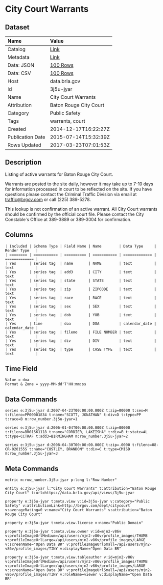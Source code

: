 # City Court Warrants

## Dataset

| Name | Value |
| :--- | :---- |
| Catalog | [Link](https://catalog.data.gov/dataset/city-court-warrants) |
| Metadata | [Link](https://data.brla.gov/api/views/3j5u-jyar) |
| Data: JSON | [100 Rows](https://data.brla.gov/api/views/3j5u-jyar/rows.json?max_rows=100) |
| Data: CSV | [100 Rows](https://data.brla.gov/api/views/3j5u-jyar/rows.csv?max_rows=100) |
| Host | data.brla.gov |
| Id | 3j5u-jyar |
| Name | City Court Warrants |
| Attribution | Baton Rouge City Court |
| Category | Public Safety |
| Tags | warrants, court |
| Created | 2014-12-17T16:22:27Z |
| Publication Date | 2015-07-14T15:32:39Z |
| Rows Updated | 2017-03-23T07:01:53Z |

## Description

Listing of active warrants for Baton Rouge City Court.

Warrants are posted to the site daily, however it may take up to 7-10 days for information processed in court to be reflected on the site.  If you have questions please contact the Criminal Traffic Division via email at traffic@brgov.com or call (225) 389-5278.

This lookup is not confirmation of an active warrant.  All City Court warrants should be confirmed by the official court file.  Please contact the City Constable's Office at 389-3889 or 389-3004 for confirmation.

## Columns

```ls
| Included | Schema Type | Field Name | Name        | Data Type     | Render Type   |
| ======== | =========== | ========== | =========== | ============= | ============= |
| Yes      | series tag  | name       | NAME        | text          | text          |
| Yes      | series tag  | add3       | CITY        | text          | text          |
| Yes      | series tag  | state      | STATE       | text          | text          |
| Yes      | series tag  | zip        | ZIPCODE     | text          | text          |
| Yes      | series tag  | race       | RACE        | text          | text          |
| Yes      | series tag  | sex        | SEX         | text          | text          |
| Yes      | series tag  | dob        | YOB         | text          | text          |
| Yes      | time        | doa        | DOA         | calendar_date | calendar_date |
| Yes      | series tag  | fileno     | FILE NUMBER | text          | text          |
| Yes      | series tag  | div        | DIV         | text          | text          |
| Yes      | series tag  | type       | CASE TYPE   | text          | text          |
```

## Time Field

```ls
Value = doa
Format & Zone = yyyy-MM-dd'T'HH:mm:ss
```

## Data Commands

```ls
series e:3j5u-jyar d:2007-04-23T00:00:00.000Z t:zip=00000 t:sex=M t:fileno=PP00001834 t:name="SCOTT, JONATHAN" t:div=D t:type=PP t:race=B m:row_number.3j5u-jyar=1

series e:3j5u-jyar d:2006-01-04T00:00:00.000Z t:zip=00000 t:fileno=BR01661118 t:name="CORDIER, LAKEISHA" t:div=B t:state=AL t:type=CCTRAF t:add3=BIRMINGHAM m:row_number.3j5u-jyar=2

series e:3j5u-jyar d:2008-04-30T00:00:00.000Z t:zip=.0000 t:fileno=08-CR-020155S t:name="COSTLEY, BRANDON" t:div=C t:type=CMISD m:row_number.3j5u-jyar=3
```

## Meta Commands

```ls
metric m:row_number.3j5u-jyar p:long l:"Row Number"

entity e:3j5u-jyar l:"City Court Warrants" t:attribution="Baton Rouge City Court" t:url=https://data.brla.gov/api/views/3j5u-jyar

property e:3j5u-jyar t:meta.view v:id=3j5u-jyar v:category="Public Safety" v:attributionLink=http://brgov.com/dept/citycourt v:averageRating=0 v:name="City Court Warrants" v:attribution="Baton Rouge City Court"

property e:3j5u-jyar t:meta.view.license v:name="Public Domain"

property e:3j5u-jyar t:meta.view.owner v:id=mjn2-v86v v:profileImageUrlMedium=/api/users/mjn2-v86v/profile_images/THUMB v:profileImageUrlLarge=/api/users/mjn2-v86v/profile_images/LARGE v:screenName="Open Data BR" v:profileImageUrlSmall=/api/users/mjn2-v86v/profile_images/TINY v:displayName="Open Data BR"

property e:3j5u-jyar t:meta.view.tableauthor v:id=mjn2-v86v v:profileImageUrlMedium=/api/users/mjn2-v86v/profile_images/THUMB v:profileImageUrlLarge=/api/users/mjn2-v86v/profile_images/LARGE v:screenName="Open Data BR" v:profileImageUrlSmall=/api/users/mjn2-v86v/profile_images/TINY v:roleName=viewer v:displayName="Open Data BR"
```